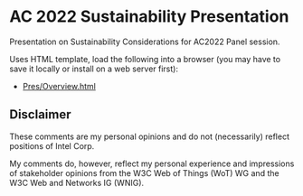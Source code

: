 # AC 2022 Sustainability Presentation
Presentation on Sustainability Considerations for AC2022 Panel session.

Uses HTML template, load the following into a browser (you may have to save it locally or install on a 
web server first):
* [Pres/Overview.html](Pres/Overview.html)  

## Disclaimer
These comments are my personal opinions and do not 
(necessarily) reflect positions of Intel Corp.

My comments do, however, reflect my personal experience and impressions
of stakeholder opinions from the W3C Web of Things (WoT) WG
and the W3C Web and Networks IG (WNIG).
